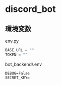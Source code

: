 # discord_bot

## 環境変数
 
env.py
```python
BASE_URL = ""
TOKEN = ""
```

bot_backend/.env
```
DEBUG=False
SECRET_KEY=
```
